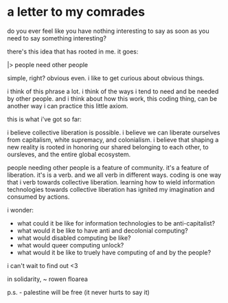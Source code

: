 # a letter to my comrades

do you ever feel like you have nothing interesting to say as soon as you need to say something interesting?

there's this idea that has rooted in me. it goes:

|> people need other people

simple, right? obvious even. i like to get curious about obvious things.

i think of this phrase a lot. i think of the ways i tend to need and be needed by other people. and i think about how this work, this coding thing, can be another way i can practice this little axiom.

this is what i've got so far:

i believe collective liberation is possible. i believe we can liberate ourselves from capitalism, white supremacy, and colonialism. i believe that shaping a new reality is rooted in honoring our shared belonging to each other, to oursleves, and the entire global ecosystem.

people needing other people is a feature of community. it's a feature of liberation. it's is a verb. and we all verb in different ways. coding is one way that i verb towards collective liberation. learning how to wield information technologies towards collective liberation has ignited my imagination and consumed by actions.

i wonder:
- what could it be like for information technologies to be anti-capitalist?
- what would it be like to have anti and decolonial computing?
- what would disabled computing be like?
- what would queer computing unlock?
- what would it be like to truely have computing of and by the people?

i can't wait to find out <3

in solidarity,
~ rowen floarea

p.s. - palestine will be free (it never hurts to say it)

